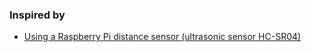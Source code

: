 

### Inspired by
* [Using a Raspberry Pi distance sensor (ultrasonic sensor HC-SR04)](https://tutorials-raspberrypi.com/raspberry-pi-ultrasonic-sensor-hc-sr04/)
